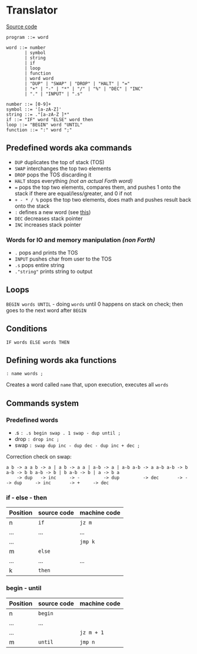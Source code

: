 # Translator

[Source code](translator.py)

```
program ::= word

word ::= number
       | symbol
       | string
       | if
       | loop
       | function
       | word word
       | "DUP" | "SWAP" | "DROP" | "HALT" | "=" 
       | "+" | "-" | "*" | "/" | "%" | "DEC" | "INC"
       | "." | "INPUT" | ".s"

number ::= [0-9]+
symbol ::= '[a-zA-Z]'
string ::= ."[a-zA-Z ]*"
if ::= "IF" word "ELSE" word then 
loop ::= "BEGIN" word "UNTIL"
function ::= ":" word ";"
```

## Predefined words aka commands

- `DUP` duplicates the top of stack (TOS)
- `SWAP` interchanges the top two elements
- `DROP` pops the TOS discarding it
- `HALT` stops everything _(not an actual Forth word)_
- `=` pops the top two elements, compares them, and pushes 1 onto the stack if there are equal/less/greater, and 0 if not
- `+ - * / %` pops the top two elements, does math and pushes result back onto the stack
- `:` defines a new word (see [this](#defining-words-aka-functions))
- `DEC` decreases stack pointer
- `INC` increases stack pointer

### Words for IO and memory manipulation _(non Forth)_

- `.` pops and prints the TOS
- `INPUT` pushes char from user to the TOS
- `.s` pops entire string
- `."string"` prints string to output

## Loops

`BEGIN words UNTIL` - doing `words` until 0 happens on stack on check; then goes to the next word after `BEGIN`

## Conditions

```
IF words ELSE words THEN
```

## Defining words aka functions

```
: name words ;
```

Creates a word called `name` that, upon execution, executes all `words`

## Commands system

### Predefined words

- .s `: .s begin swap . 1 swap - dup until ;`
- drop `: drop inc ;`
- swap `: swap dup inc - dup dec - dup inc + dec ;`

Correction check on swap:

```
a b -> a a b -> a | a b -> a a | a-b -> a | a-b a-b -> a a-b a-b -> b a-b -> b b a-b -> b | b a-b -> b | a -> b a
    -> dup   -> inc     -> -         -> dup         -> dec       -> -     -> dup     -> inc       -> +     -> dec
```

### if - else - then

| Position | source code | machine code |
|----------|-------------|--------------|
| n        | `if`        | `jz m`       |
| ...      | ...         | ...          |
| ...      |             | `jmp k`      |
| m        | `else`      |              |
| ...      | ...         | ...          |
| k        | `then`      |              |

### begin - until

| Position | source code | machine code |
|----------|-------------|--------------|
| n        | `begin`     |              |
| ...      | ...         |              |
| ...      |             | `jz m + 1`   |
| m        | `until`     | `jmp n`      |
